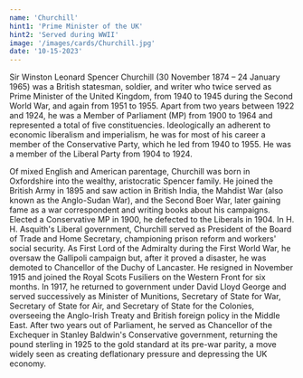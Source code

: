 ```yaml
---
name: 'Churchill'
hint1: 'Prime Minister of the UK'
hint2: 'Served during WWII'
image: '/images/cards/Churchill.jpg'
date: '10-15-2023'
---
```


Sir Winston Leonard Spencer Churchill (30 November 1874 – 24 January 1965) was a British statesman, soldier, and writer who twice served as Prime Minister of the United Kingdom, from 1940 to 1945 during the Second World War, and again from 1951 to 1955. Apart from two years between 1922 and 1924, he was a Member of Parliament (MP) from 1900 to 1964 and represented a total of five constituencies. Ideologically an adherent to economic liberalism and imperialism, he was for most of his career a member of the Conservative Party, which he led from 1940 to 1955. He was a member of the Liberal Party from 1904 to 1924.

Of mixed English and American parentage, Churchill was born in Oxfordshire into the wealthy, aristocratic Spencer family. He joined the British Army in 1895 and saw action in British India, the Mahdist War (also known as the Anglo-Sudan War), and the Second Boer War, later gaining fame as a war correspondent and writing books about his campaigns. Elected a Conservative MP in 1900, he defected to the Liberals in 1904. In H. H. Asquith's Liberal government, Churchill served as President of the Board of Trade and Home Secretary, championing prison reform and workers' social security. As First Lord of the Admiralty during the First World War, he oversaw the Gallipoli campaign but, after it proved a disaster, he was demoted to Chancellor of the Duchy of Lancaster. He resigned in November 1915 and joined the Royal Scots Fusiliers on the Western Front for six months. In 1917, he returned to government under David Lloyd George and served successively as Minister of Munitions, Secretary of State for War, Secretary of State for Air, and Secretary of State for the Colonies, overseeing the Anglo-Irish Treaty and British foreign policy in the Middle East. After two years out of Parliament, he served as Chancellor of the Exchequer in Stanley Baldwin's Conservative government, returning the pound sterling in 1925 to the gold standard at its pre-war parity, a move widely seen as creating deflationary pressure and depressing the UK economy.
